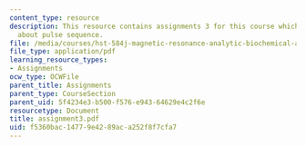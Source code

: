 ```yaml
---
content_type: resource
description: This resource contains assignments 3 for this course which discusses
  about pulse sequence.
file: /media/courses/hst-584j-magnetic-resonance-analytic-biochemical-and-imaging-techniques-spring-2006/f5360bac14779e4289aca252f8f7cfa7_assignment3.pdf
file_type: application/pdf
learning_resource_types:
- Assignments
ocw_type: OCWFile
parent_title: Assignments
parent_type: CourseSection
parent_uid: 5f4234e3-b500-f576-e943-64629e4c2f6e
resourcetype: Document
title: assignment3.pdf
uid: f5360bac-1477-9e42-89ac-a252f8f7cfa7
---
```

